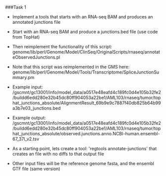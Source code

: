 ###Task 1
- Implement a tools that starts with an RNA-seq BAM and produces an annotated junctions file
- Start with an RNA-seq BAM and produce a junctions.bed file (use code from TopHat)
- Then reimplement the functionality of this script: genome/lib/perl/Genome/Model/ClinSeq/OriginalScripts/rnaseq/annotateObservedJunctions.pl
- Note that this script was reimplemented in the GMS here:
  genome/lib/perl/Genome/Model/Tools/Transcriptome/SpliceJunctionSummary.pm

- Example input: /gscmnt/gc13001/info/model_data/a0517e48eafd4c189fc0d4e105b32fe2/buildd6edd280e32b45dc80ff904053a22be1/AML103/rnaseq/tumor/tophat_junctions_absolute/AlignmentResult_69b9e9c7887f40db825b64b99a3b7e03_junctions.bed
- Example output: /gscmnt/gc13001/info/model_data/a0517e48eafd4c189fc0d4e105b32fe2/buildd6edd280e32b45dc80ff904053a22be1/AML103/rnaseq/tumor/tophat_junctions_absolute/observed.junctions.anno.NCBI-human.ensembl-67_37l_v2.tsv
- As a starting point, lets create a tool: 'regtools annotate-junctions' that creates an file with no diffs to that output file
- Other input files will be the reference genome fasta, and the ensembl GTF file (same version)





